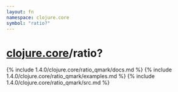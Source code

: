 ```yaml
---
layout: fn
namespace: clojure.core
symbol: "ratio?"
---
```


# [clojure.core](../)/ratio?

{% include 1.4.0/clojure.core/ratio_qmark/docs.md %}
{% include 1.4.0/clojure.core/ratio_qmark/examples.md %}
{% include 1.4.0/clojure.core/ratio_qmark/src.md %}

